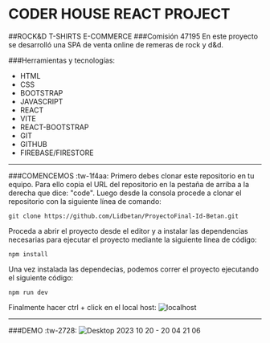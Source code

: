 # CODER HOUSE REACT PROJECT
##ROCK&D T-SHIRTS E-COMMERCE
###Comisión 47195
En este proyecto se desarrolló una SPA de venta online de remeras de rock y d&d. 

###Herramientas y tecnologías:
- HTML
- CSS
- BOOTSTRAP
- JAVASCRIPT
- REACT
- VITE
- REACT-BOOTSTRAP
- GIT
- GITHUB
- FIREBASE/FIRESTORE

------------


###COMENCEMOS :tw-1f4aa:
Primero debes clonar este repositorio en tu equipo. Para ello copia el URL del repositorio en la pestaña de arriba a la derecha que dice:  "code".
Luego desde la consola procede a clonar el repositorio con la siguiente línea de comando:

`git clone https://github.com/Lidbetan/ProyectoFinal-Id-Betan.git`

Proceda a abrir el proyecto desde el editor y a instalar las dependencias necesarias para ejecutar el proyecto mediante la siguiente línea de código: 


`npm install`

Una vez instalada las dependecias, podemos correr el proyecto ejecutando el siguiente código:

`npm run dev`

Finalmente hacer ctrl + click en el local host:
![localhost](https://github.com/Lidbetan/ProyectoFinal-Id-Betan/assets/131318671/82bde1d1-1549-42eb-abf3-3762a60857f3)

------------



###DEMO :tw-2728:
![Desktop 2023 10 20 - 20 04 21 06](https://github.com/Lidbetan/ProyectoFinal-Id-Betan/assets/131318671/ed44b6c0-6e3f-4442-bea6-f2a182b85b84)
